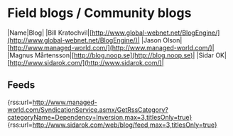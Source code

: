 # Field blogs / Community blogs
|Name|Blog|
|Bill Kratochvil|[http://www.global-webnet.net/BlogEngine/](http://www.global-webnet.net/BlogEngine/)|
|Jason Olson|[http://www.managed-world.com/](http://www.managed-world.com/)|
|Magnus Mårtensson|[http://blog.noop.se](http://blog.noop.se)|
|Sidar OK|[http://www.sidarok.com/](http://www.sidarok.com/)|
## Feeds
{rss:url=http://www.managed-world.com/SyndicationService.asmx/GetRssCategory?categoryName=Dependency+Inversion,max=3,titlesOnly=true}
{rss:url=http://www.sidarok.com/web/blog/feed,max=3,titlesOnly=true}